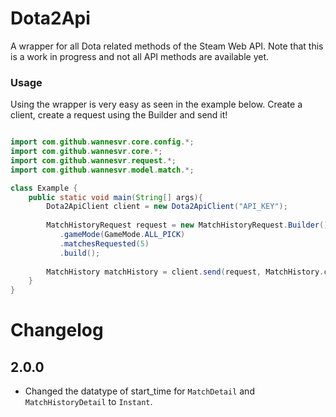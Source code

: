 # Dota2Api
A wrapper for all Dota related methods of the Steam Web API.
Note that this is a work in progress and not all API methods are available yet.

### Usage
Using the wrapper is very easy as seen in the example below.
Create a client, create a request using the Builder and send it!
```java

import com.github.wannesvr.core.config.*;
import com.github.wannesvr.core.*;
import com.github.wannesvr.request.*;
import com.github.wannesvr.model.match.*;

class Example {
    public static void main(String[] args){
        Dota2ApiClient client = new Dota2ApiClient("API_KEY");
        
        MatchHistoryRequest request = new MatchHistoryRequest.Builder()
           .gameMode(GameMode.ALL_PICK)
           .matchesRequested(5)
           .build();
        
        MatchHistory matchHistory = client.send(request, MatchHistory.class);
    }
}
```

# Changelog

## 2.0.0

- Changed the datatype of start_time for `MatchDetail` and `MatchHistoryDetail` to `Instant`.